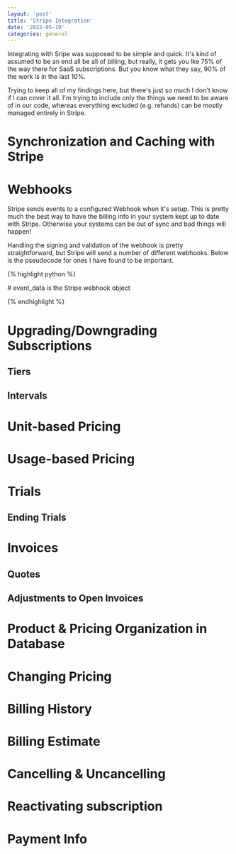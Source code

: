 ```yaml
---
layout: 'post'
title: 'Stripe Integration'
date: '2022-05-19'
categories: general
---
```


Integrating with Sripe was supposed to be simple and quick. It's kind of assumed to be an end all be all of billing, but really, it gets you lke 75% of the way there for SaaS subscriptions. But you know what they say, 90% of the work is in the last 10%.

Trying to keep all of my findings here, but there's just so much I don't know if I can cover it all. I'm trying to include only the things we need to be aware of in our code, whereas everything excluded (e.g. refunds) can be mostly managed entirely in Stripe.

# Synchronization and Caching with Stripe

# Webhooks

Stripe sends events to a configured Webhook when it's setup. This is pretty much the best way to have the billing info in your system kept up to date with Stripe. Otherwise your systems can be out of sync and bad things will happen!

Handling the signing and validation of the webhook is pretty straightforward, but Stripe will send a number of different webhooks. Below is the pseudocode for ones I have found to  be important.

{% highlight python %}

\# event_data is the Stripe webhook object

{% endhighlight %}

# Upgrading/Downgrading Subscriptions

## Tiers

## Intervals

# Unit-based Pricing

# Usage-based Pricing

# Trials

## Ending Trials

# Invoices

## Quotes

## Adjustments to Open Invoices

# Product & Pricing Organization in Database

# Changing Pricing

# Billing History

# Billing Estimate

# Cancelling & Uncancelling

# Reactivating subscription

# Payment Info